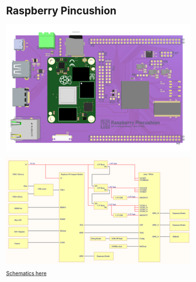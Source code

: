 # Raspberry Pincushion

![PCB render](https://raw.githubusercontent.com/Blinkinlabs/RaspberryPincushion/main/releases/2021-01-05_Raspberry_Pincushion_Rev0.png)

![Block diagram](https://raw.githubusercontent.com/Blinkinlabs/RaspberryPincushion/main/docs/Block_Diagram_Rev0.png)

[Schematics here](https://github.com/Blinkinlabs/RaspberryPincushion/raw/main/releases/2021-01-05_Raspberry_Pincushion_Rev0.PDF)
